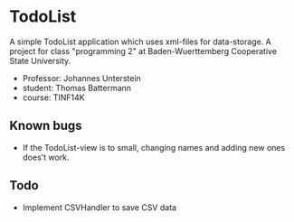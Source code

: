 # TodoList

A simple TodoList application which uses xml-files for data-storage.
A project for class "programming 2" at Baden-Wuerttemberg Cooperative State University.

- Professor: Johannes Unterstein
- student: Thomas Battermann
- course: TINF14K

## Known bugs

- If the TodoList-view is to small, changing names and adding new ones does’t work.

## Todo

- Implement CSVHandler to save CSV data